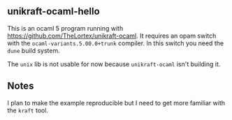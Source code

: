 ## unikraft-ocaml-hello

This is an ocaml 5 program running with https://github.com/TheLortex/unikraft-ocaml. 
It requires an opam switch with the `ocaml-variants.5.00.0+trunk` compiler. In this switch you need the `dune` build system.

The `unix` lib is not usable for now because `unikraft-ocaml` isn't building it. 

## Notes

I plan to make the example reproducible but I need to get more familiar with the `kraft` tool.